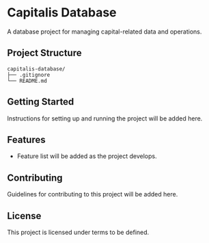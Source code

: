 # Capitalis Database

A database project for managing capital-related data and operations.

## Project Structure

```
capitalis-database/
├── .gitignore
└── README.md
```

## Getting Started

Instructions for setting up and running the project will be added here.

## Features

- Feature list will be added as the project develops.

## Contributing

Guidelines for contributing to this project will be added here.

## License

This project is licensed under terms to be defined.
